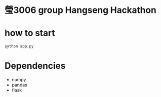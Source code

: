 # 瑩3006 group Hangseng Hackathon

# how to start

`python app.py`

# Dependencies

* numpy
* pandas
* flask
